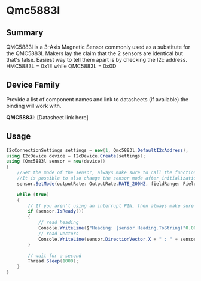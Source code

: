 ﻿# Qmc5883l

## Summary
QMC5883l is a 3-Axis Magnetic Sensor commonly used as a substitute for the QMC5883l. Makers lay the claim that the 2 sensors are identical but that's false. Easiest way to tell them apart is by checking the I2c address. HMC5883L = 0x1E while QMC5883L = 0x0D

## Device Family
Provide a list of component names and link to datasheets (if available) the binding will work with.

**QMC5883l**: [Datasheet link here]

## Usage
```cs
I2cConnectionSettings settings = new(1, Qmc5883l.DefaultI2cAddress);
using I2cDevice device = I2cDevice.Create(settings);
using (Qmc5883l sensor = new(device))
{
    //Set the mode of the sensor, always make sure to call the function before using anything else.
    //It is possible to also change the sensor mode after initialization. (Ex. Set the mode to STAND_BY to save power)
    sensor.SetMode(outputRate: OutputRate.RATE_200HZ, fieldRange: FieldRange.GAUSS_8, oversampling: Oversampling.OS256);

    while (true)
    {
        // If you aren't using an interrupt PIN, then always make sure that the data is ready.
        if (sensor.IsReady())
        {
            // read heading
            Console.WriteLine($"Heading: {sensor.Heading.ToString("0.00")} °");
            // read vectors
            Console.WriteLine(sensor.DirectionVector.X + " : " + sensor.DirectionVector.Y + " : " + sensor.DirectionVector.Z);
        }

        // wait for a second
        Thread.Sleep(1000);
    }
}
```
